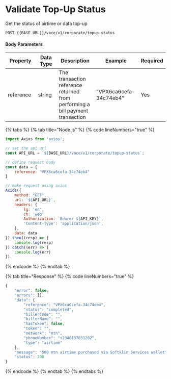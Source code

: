 # Validate Top-Up Status

Get the status of airtime or data top-up

```
POST {{BASE_URL}}/vace/v1/corporate/topup-status
```

#### Body Parameters

<table><thead><tr><th width="177">Property</th><th width="158">Data Type</th><th width="279">Description</th><th width="158">Example</th><th>Required</th></tr></thead><tbody><tr><td>reference</td><td>string</td><td>The transaction reference returned from performing a bill payment transaction</td><td>"VPX6ca6cefa-34c74eb4"</td><td>Yes</td></tr></tbody></table>

{% tabs %}
{% tab title="Node.js" %}
{% code lineNumbers="true" %}
```javascript
import Axios from 'axios';

// set the api url
const API_URL = `${BASE_URL}/vace/v1/corporate/topup-status`;

// define request body
const data = {
    reference: "VPX6ca6cefa-34c74eb4"
}

// make request using axios
Axios({
    method: "GET",
    url: `${API_URL}`,
    headers: {
        lg: 'en',
        ch: 'web'
        Authorization: `Bearer ${API_KEY}`,
        'Content-Type': 'application/json',
    },
    data: data
}).then((resp) => {
    console.log(resp)
}).catch((err) => {
    console.log(err)
})
```
{% endcode %}
{% endtab %}

{% tab title="Response" %}
{% code lineNumbers="true" %}
```javascript
{
    "error": false,
    "errors": [],
    "data": {
        "reference": "VPX6ca6cefa-34c74eb4",
        "status": "completed",
        "billerCode": "",
        "billerName": "",
        "hasToken": false,
        "token": "",
        "network": "mtn",
        "phoneNumber": "+2348137031202",
        "type": "airtime"
    },
    "message": "500 mtn airtime purchased via Softklin Services wallet",
    "status": 200
}
```
{% endcode %}
{% endtab %}
{% endtabs %}
